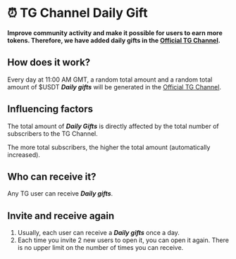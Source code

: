 # ⏰ TG Channel Daily Gift

**Improve community activity and make it possible for users to earn more tokens. Therefore, we have added daily gifts in the [Official TG Channel](https://t.me/tokengiftnews).**

## How does it work?

Every day at 11:00 AM GMT, a random total amount and a random total amount of $USDT **_Daily gifts_** will be generated in the [Official TG Channel](https://t.me/tokengiftnews).

## Influencing factors

The total amount of **_Daily Gifts_** is directly affected by the total number of subscribers to the TG Channel.

The more total subscribers, the higher the total amount (automatically increased).

## Who can receive it?

Any TG user can receive **_Daily gifts_**.

## Invite and receive again

1. Usually, each user can receive a **_Daily gifts_** once a day.
2. Each time you invite 2 new users to open it, you can open it again. There is no upper limit on the number of times you can receive.
